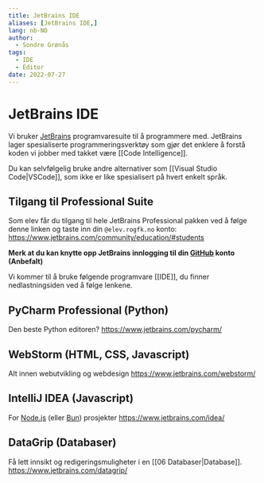 ```yaml
---
title: JetBrains IDE
aliases: [JetBrains IDE,]
lang: nb-NO
author:
  - Sondre Grønås
tags:
  - IDE
  - Editor
date: 2022-07-27
---
```

# JetBrains IDE
Vi bruker [JetBrains](https://www.jetbrains.com) programvaresuite til å programmere med. JetBrains lager spesialiserte programmeringsverktøy som gjør det enklere å forstå koden vi jobber med takket være [[Code Intelligence]].

Du kan selvfølgelig bruke andre alternativer som [[Visual Studio Code|VSCode]], som ikke er like spesialisert på hvert enkelt språk.

## Tilgang til Professional Suite
Som elev får du tilgang til hele JetBrains Professional pakken ved å følge denne linken og taste inn din `@elev.rogfk.no` konto: https://www.jetbrains.com/community/education/#students

**Merk at du kan knytte opp JetBrains innlogging til din [GitHub](https://github.com/) konto (Anbefalt)**

Vi kommer til å bruke følgende programvare [[IDE]], du finner nedlastningsiden ved å følge lenkene.

## PyCharm Professional (Python)
Den beste Python editoren?
https://www.jetbrains.com/pycharm/

## WebStorm (HTML, CSS, Javascript)
Alt innen webutvikling og webdesign
https://www.jetbrains.com/webstorm/

## IntelliJ IDEA (Javascript)
For [Node.js](https://nodejs.org/en/) (eller [Bun](https://bun.sh/)) prosjekter
https://www.jetbrains.com/idea/

## DataGrip (Databaser)
Få lett innsikt og redigeringsmuligheter i en [[06 Databaser|Database]].
https://www.jetbrains.com/datagrip/

